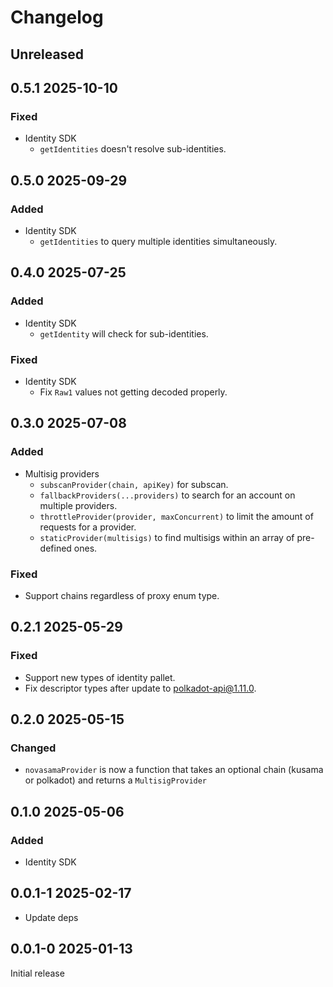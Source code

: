 # Changelog

## Unreleased

## 0.5.1 2025-10-10

### Fixed

- Identity SDK
  - `getIdentities` doesn't resolve sub-identities.

## 0.5.0 2025-09-29

### Added

- Identity SDK
  - `getIdentities` to query multiple identities simultaneously.

## 0.4.0 2025-07-25

### Added

- Identity SDK
  - `getIdentity` will check for sub-identities.

### Fixed

- Identity SDK
  - Fix `Raw1` values not getting decoded properly.

## 0.3.0 2025-07-08

### Added

- Multisig providers
  - `subscanProvider(chain, apiKey)` for subscan.
  - `fallbackProviders(...providers)` to search for an account on multiple providers.
  - `throttleProvider(provider, maxConcurrent)` to limit the amount of requests for a provider.
  - `staticProvider(multisigs)` to find multisigs within an array of pre-defined ones.

### Fixed

- Support chains regardless of proxy enum type.

## 0.2.1 2025-05-29

### Fixed

- Support new types of identity pallet.
- Fix descriptor types after update to polkadot-api@1.11.0.

## 0.2.0 2025-05-15

### Changed

- `novasamaProvider` is now a function that takes an optional chain (kusama or polkadot) and returns a `MultisigProvider`

## 0.1.0 2025-05-06

### Added

- Identity SDK

## 0.0.1-1 2025-02-17

- Update deps

## 0.0.1-0 2025-01-13

Initial release
